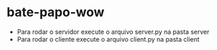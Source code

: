 # bate-papo-wow

* Para rodar o servidor execute o arquivo server.py na pasta server
* Para rodar o cliente execute o arquivo client.py na pasta client
